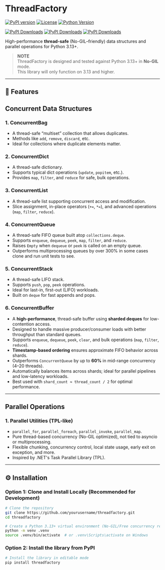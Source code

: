 # ThreadFactory

[![PyPI version](https://badge.fury.io/py/threadfactory.svg)](https://badge.fury.io/py/threadfactory)
[![License](https://img.shields.io/github/license/Synaptic724/threadfactory)](https://github.com/yourusername/threadfactory/blob/main/LICENSE)
[![Python Version](https://img.shields.io/pypi/pyversions/threadfactory)](https://pypi.org/project/threadfactory)

[![PyPI Downloads](https://static.pepy.tech/badge/threadfactory/month)](https://pepy.tech/projects/threadfactory)
[![PyPI Downloads](https://static.pepy.tech/badge/threadfactory/week)](https://pepy.tech/projects/threadfactory)
[![PyPI Downloads](https://static.pepy.tech/badge/threadfactory)](https://pepy.tech/projects/threadfactory)

<!--[![Build Status](https://travis-ci.com/Synaptic724/threadfactory.svg?branch=main)](https://travis-ci.com/Synaptic724/threadfactory) -->
<!--[![Coverage Status](https://coveralls.io/repos/github/Synaptic724/threadfactory/badge.svg?branch=main)](https://coveralls.io/github/Synaptic724/threadfactory?branch=main) -->
<!--[![Documentation Status](https://readthedocs.org/projects/threadfactory/badge/?version=latest)](https://threadfactory.readthedocs.io/en/latest/?badge=latest) -->
<!--[![CodeFactor](https://www.codefactor.io/repository/github/synaptic724/threadfactory/badge)](https://www.codefactor.io/repository/github/synaptic724/threadfactory) -->

High-performance **thread-safe** (No-GIL–friendly) data structures and parallel operations for Python 3.13+.

> **NOTE**  
> ThreadFactory is designed and tested against Python 3.13+ in **No-GIL** mode.  
> This library will only function on 3.13 and higher.
---

## 🚀 Features

## Concurrent Data Structures
### 1. ConcurrentBag  
- A thread-safe “multiset” collection that allows duplicates.  
- Methods like `add`, `remove`, `discard`, etc.  
- Ideal for collections where duplicate elements matter.

### 2. ConcurrentDict  
- A thread-safe dictionary.  
- Supports typical dict operations (`update`, `popitem`, etc.).  
- Provides `map`, `filter`, and `reduce` for safe, bulk operations.

### 3. ConcurrentList  
- A thread-safe list supporting concurrent access and modification.  
- Slice assignment, in-place operators (`+=`, `*=`), and advanced operations (`map`, `filter`, `reduce`).

### 4. ConcurrentQueue  
- A thread-safe FIFO queue built atop `collections.deque`.  
- Supports `enqueue`, `dequeue`, `peek`, `map`, `filter`, and `reduce`.  
- Raises `Empty` when `dequeue` or `peek` is called on an empty queue.
- Outperforms multiprocessing queues by over 300% in some cases clone and run unit tests to see.

### 5. ConcurrentStack  
- A thread-safe LIFO stack.  
- Supports `push`, `pop`, `peek` operations.  
- Ideal for last-in, first-out (LIFO) workloads.  
- Built on `deque` for fast appends and pops.

### 6. ConcurrentBuffer  
- A **high-performance**, thread-safe buffer using **sharded deques** for low-contention access.  
- Designed to handle massive producer/consumer loads with better throughput than standard queues.  
- Supports `enqueue`, `dequeue`, `peek`, `clear`, and bulk operations (`map`, `filter`, `reduce`).  
- **Timestamp-based ordering** ensures approximate FIFO behavior across shards.  
- Outperforms `ConcurrentQueue` by up to **60%** in mid-range concurrency (4–20 threads).  
- Automatically balances items across shards; ideal for parallel pipelines and low-latency workloads.  
- Best used with `shard_count ≈ thread_count / 2` for optimal performance.

---

## Parallel Operations
### 1. Parallel Utilities (TPL-like)  
- `parallel_for`, `parallel_foreach`, `parallel_invoke`, `parallel_map`.  
- Pure thread-based concurrency (No-GIL optimized), not tied to asyncio or multiprocessing.  
- Flexible chunking, concurrency control, local state usage, early exit on exception, and more.  
- Inspired by .NET's Task Parallel Library (TPL).

---

## ⚙️ Installation

### Option 1: Clone and Install Locally (Recommended for Development)

```bash
# Clone the repository
git clone https://github.com/yourusername/threadfactory.git
cd threadfactory

# Create a Python 3.13+ virtual environment (No-GIL/Free concurrency recommended)
python -m venv .venv
source .venv/bin/activate  # or .venv\Scripts\activate on Windows
```

### Option 2: Install the library from PyPI
```bash
# Install the library in editable mode
pip install threadfactory
```